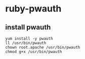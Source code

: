 # ruby-pwauth

## install pwauth

```
yum install -y pwauth
ll /usr/bin/pwauth
chown root.apache /usr/bin/pwauth
chmod g+x /usr/bin/pwauth
```
